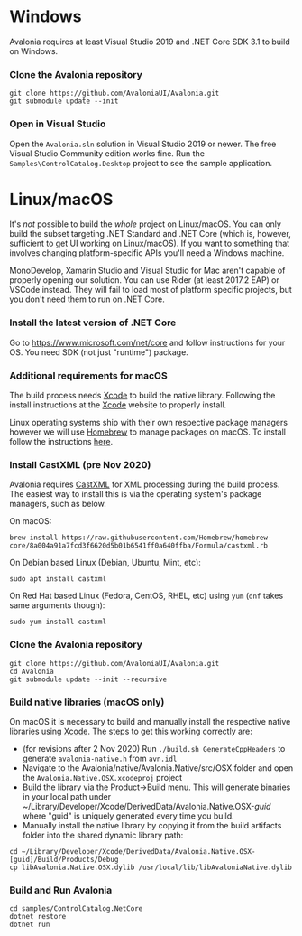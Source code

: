 # Windows

Avalonia requires at least Visual Studio 2019 and .NET Core SDK 3.1 to build on Windows.

###  Clone the Avalonia repository

```
git clone https://github.com/AvaloniaUI/Avalonia.git
git submodule update --init
```

###  Open in Visual Studio

Open the `Avalonia.sln` solution in Visual Studio 2019 or newer. The free Visual Studio Community
edition works fine. Run the `Samples\ControlCatalog.Desktop` project to see the sample application.

# Linux/macOS

It's *not* possible to build the *whole* project on Linux/macOS. You can only build the subset targeting .NET Standard and .NET Core (which is, however, sufficient to get UI working on Linux/macOS). If you want to something that involves changing platform-specific APIs you'll need a Windows machine.

MonoDevelop, Xamarin Studio and Visual Studio for Mac aren't capable of properly opening our solution. You can use Rider (at least 2017.2 EAP) or VSCode instead. They will fail to load most of platform specific projects, but you don't need them to run on .NET Core.

###  Install the latest version of .NET Core

Go to https://www.microsoft.com/net/core and follow instructions for your OS. You need SDK (not just "runtime") package.

###  Additional requirements for macOS

The build process needs [Xcode](https://developer.apple.com/xcode/) to build the native library.  Following the install instructions at the [Xcode](https://developer.apple.com/xcode/) website to properly install.

Linux operating systems ship with their own respective package managers however we will use [Homebrew](https://brew.sh/) to manage packages on macOS.  To install follow the instructions [here](https://docs.brew.sh/Installation).

###  Install CastXML (pre Nov 2020)

Avalonia requires [CastXML](https://github.com/CastXML/CastXML) for XML processing during the build process.  The easiest way to install this is via the operating system's package managers, such as below.

On macOS:
```
brew install https://raw.githubusercontent.com/Homebrew/homebrew-core/8a004a91a7fcd3f6620d5b01b6541ff0a640ffba/Formula/castxml.rb
```

On Debian based Linux (Debian, Ubuntu, Mint, etc):
```
sudo apt install castxml
```

On Red Hat based Linux (Fedora, CentOS, RHEL, etc) using `yum` (`dnf` takes same arguments though):
```
sudo yum install castxml
```


###  Clone the Avalonia repository

```
git clone https://github.com/AvaloniaUI/Avalonia.git
cd Avalonia
git submodule update --init --recursive
```

### Build native libraries (macOS only)

On macOS it is necessary to build and manually install the respective native libraries using [Xcode](https://developer.apple.com/xcode/).  The steps to get this working correctly are:
- (for revisions after 2 Nov 2020) Run `./build.sh GenerateCppHeaders` to generate `avalonia-native.h` from `avn.idl`
- Navigate to the Avalonia/native/Avalonia.Native/src/OSX folder and open the `Avalonia.Native.OSX.xcodeproj` project
- Build the library via the Product->Build menu.  This will generate binaries in your local path under ~/Library/Developer/Xcode/DerivedData/Avalonia.Native.OSX-*guid* where "guid" is uniquely generated every time you build.
- Manually install the native library by copying it from the build artifacts folder into the shared dynamic library path:

```
cd ~/Library/Developer/Xcode/DerivedData/Avalonia.Native.OSX-[guid]/Build/Products/Debug
cp libAvalonia.Native.OSX.dylib /usr/local/lib/libAvaloniaNative.dylib
```

###  Build and Run Avalonia

```
cd samples/ControlCatalog.NetCore
dotnet restore
dotnet run
```
